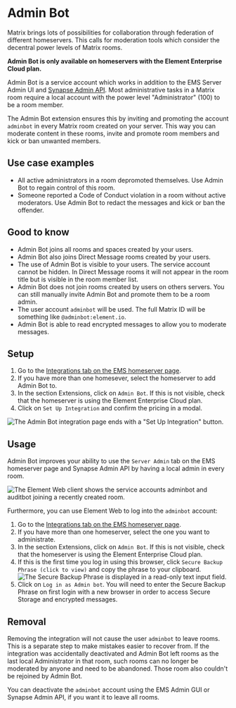 # Admin Bot

Matrix brings lots of possibilities for collaboration through federation of different homeservers.
This calls for moderation tools which consider the decentral power levels of Matrix rooms.

**Admin Bot is only available on homeservers with the Element Enterprise Cloud plan.**

Admin Bot is a service account which works in addition to the EMS Server Admin UI and [Synapse Admin API](https://matrix-org.github.io/synapse/latest/usage/administration/admin_api/).
Most administrative tasks in a Matrix room require a local account with the power level "Administrator" (100) to be a room member.

The Admin Bot extension ensures this by inviting and promoting the account `adminbot` in every Matrix room created on your server.
This way you can moderate content in these rooms, invite and promote room members and kick or ban unwanted members.

## Use case examples

- All active administrators in a room depromoted themselves. Use Admin Bot to regain control of this room.
- Someone reported a Code of Conduct violation in a room without active moderators. Use Admin Bot to redact the messages and kick or ban the offender.

## Good to know

- Admin Bot joins all rooms and spaces created by your users.
- Admin Bot also joins Direct Message rooms created by your users.
- The use of Admin Bot is visible to your users. The service account cannot be hidden. In Direct Message rooms it will not appear in the room title but is visible in the room member list.
- Admin Bot does not join rooms created by users on others servers. You can still manually invite Admin Bot and promote them to be a room admin.
- The user account `adminbot` will be used. The full Matrix ID will be something like `@adminbot:element.io`.
- Admin Bot is able to read encrypted messages to allow you to moderate messages.

## Setup

1. Go to the [Integrations tab on the EMS homeserver page](https://ems.element.io/user/hosting#/integrations).
1. If you have more than one homesever, select the homeserver to add Admin Bot to.
1. In the section Extensions, click on `Admin Bot`. If this is not visible, check that the homeserver is using the Element Enterprise Cloud plan.
1. Click on `Set Up Integration` and confirm the pricing in a modal.

![The Admin Bot integration page ends with a "Set Up Integration" button.](/images/integrations/Admin-Bot/setup-button.png)

## Usage

Admin Bot improves your ability to use the `Server Admin` tab on the EMS homeserver page and Synapse Admin API by having a local admin in every room.

![The Element Web client shows the service accounts adminbot and auditbot joining a recently created room.](/images/integrations/Admin-Bot/logged-into-element.png)

Furthermore, you can use Element Web to log into the `adminbot` account:

1. Go to the [Integrations tab on the EMS homeserver page](https://ems.element.io/user/hosting#/integrations).
1. If you have more than one homeserver, select the one you want to administrate.
1. In the section Extensions, click on `Admin Bot`. If this is not visible, check that the homeserver is using the Element Enterprise Cloud plan.
1. If this is the first time you log in using this browser, click `Secure Backup Phrase (click to view)` and copy the phrase to your clipboard.  
![The Secure Backup Phrase is displayed in a read-only text input field.](/images/integrations/Admin-Bot/secure-backup-phrase.png)
1. Click on `Log in as Admin bot`. You will need to enter the Secure Backup Phrase on first login with a new browser in order to access Secure Storage and encrypted messages.

## Removal

Removing the integration will not cause the user `adminbot` to leave rooms.
This is a separate step to make mistakes easier to recover from.
If the integration was accidentally deactivated and Admin Bot left rooms as the last local Administrator in that room, such rooms can no longer be moderated by anyone and need to be abandoned. Those room also couldn't be rejoined by Admin Bot.

You can deactivate the `adminbot` account using the EMS Admin GUI or Synapse Admin API, if you want it to leave all rooms.
